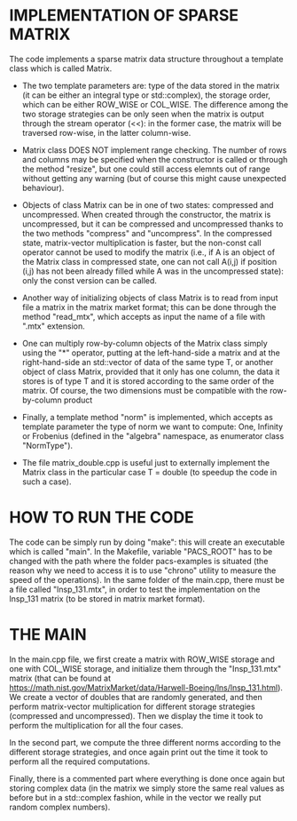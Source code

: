 # IMPLEMENTATION OF SPARSE MATRIX #

The code implements a sparse matrix data structure throughout a template class which is called Matrix.

- The two template parameters are: type of the data stored in the matrix (it can be either an integral type or std::complex), the storage order, which can be either ROW_WISE or COL_WISE. The difference among the two storage strategies can be only seen when the matrix is output through the stream operator (<<): in the former case, the matrix will be traversed row-wise, in the latter column-wise.

- Matrix class DOES NOT implement range checking. The number of rows and columns may be specified when the constructor is called or through the method "resize", but one could still access elemnts out of range without getting any warning (but of course this might cause unexpected behaviour).

- Objects of class Matrix can be in one of two states: compressed and uncompressed. When created through the constructor, the matrix is uncompressed, but it can be compressed and uncompressed thanks to the two methods "compress" and "uncompress". In the compressed state, matrix-vector multiplication is faster, but the non-const call operator cannot be used to modify the matrix (i.e., if A is an object of the Matrix class in compressed state, one can not call A(i,j) if position (i,j) has not been already filled while A was in the uncompressed state): only the const version can be called.

- Another way of initializing objects of class Matrix is to read from input file a matrix in the matrix market format; this can be done through the method "read_mtx", which accepts as input the name of a file with ".mtx" extension.

- One can multiply row-by-column objects of the Matrix class simply using the "*" operator, putting at the left-hand-side a matrix and at the right-hand-side an std::vector of data of the same type T, or another object of class Matrix, provided that it only has one column, the data it stores is of type T and it is stored according to the same order of the matrix. Of course, the two dimensions must be compatible with the row-by-column product

- Finally, a template method "norm" is implemented, which accepts as template parameter the type of norm we want to compute: One, Infinity or Frobenius (defined in the "algebra" namespace, as enumerator class "NormType").

- The file matrix_double.cpp is useful just to externally implement the Matrix class in the particular case T = double (to speedup the code in such a case).


# HOW TO RUN THE CODE #

The code can be simply run by doing "make": this will create an executable which is called "main". 
In the Makefile, variable "PACS_ROOT" has to be changed with the path where the folder pacs-examples is situated (the reason why we need to access it is to use "chrono" utility to measure the speed of the operations).
In the same folder of the main.cpp, there must be a file called "lnsp_131.mtx", in order to test the implementation on the lnsp_131 matrix (to be stored in matrix market format).

# THE MAIN #

In the main.cpp file, we first create a matrix with ROW_WISE storage and one with COL_WISE storage, and initialize them through the "Insp_131.mtx" matrix (that can be found at https://math.nist.gov/MatrixMarket/data/Harwell-Boeing/lns/lnsp_131.html). We create a vector of doubles that are randomly generated, and then perform matrix-vector multiplication for different storage strategies (compressed and uncompressed). Then we display the time it took to perform the multiplication for all the four cases.

In the second part, we compute the three different norms according to the different storage strategies, and once again print out the time it took to perform all the required computations.

Finally, there is a commented part where everything is done once again but storing complex data (in the matrix we simply store the same real values as before but in a std::complex fashion, while in the vector we really put random complex numbers).
